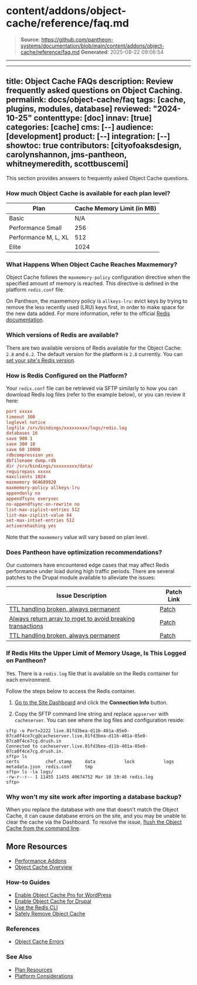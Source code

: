 # content/addons/object-cache/reference/faq.md

> **Source**: https://github.com/pantheon-systems/documentation/blob/main/content/addons/object-cache/reference/faq.md
> **Generated**: 2025-08-22 09:06:54

---

---
title: Object Cache FAQs
description: Review frequently asked questions on Object Caching.
permalink: docs/object-cache/faq
tags: [cache, plugins, modules, database]
reviewed: "2024-10-25"
contenttype: [doc]
innav: [true]
categories: [cache]
cms: [--]
audience: [development]
product: [--]
integration: [--]
showtoc: true
contributors: [cityofoaksdesign, carolynshannon, jms-pantheon, whitneymeredith, scottbuscemi]
---

This section provides answers to frequently asked Object Cache questions.

### How much Object Cache is available for each plan level?

| Plan                   | Cache Memory Limit (in MB) |
| ---------------------- | -------------------------- |
| Basic                  |               N/A          |
| Performance Small      |               256          |
| Performance M, L, XL   |               512          |
| Elite                  |               1024         |

### What Happens When Object Cache Reaches Maxmemory?

Object Cache follows the `maxmemory-policy` configuration directive when the specified amount of memory is reached. This directive is defined in the platform `redis.conf` file.

On Pantheon, the maxmemory policy is `allkeys-lru`: evict keys by trying to remove the less recently used (LRU) keys first, in order to make space for the new data added. For more information, refer to the official [Redis documentation](https://redis.io/topics/lru-cache).

### Which versions of Redis are available?

There are two available versions of Redis available for the Object Cache: `2.8` and `6.2`.  The default version for the platform is `2.8` currently. You can [set your site's Redis version](/pantheon-yml#specify-a-redis-version).


### How is Redis Configured on the Platform?

Your `redis.conf` file can be retrieved via SFTP similarly to how you can download Redis log files (refer to the example below), or you can review it here:

```batch:title=redis.conf
port xxxxx
timeout 300
loglevel notice
logfile /srv/bindings/xxxxxxxxx/logs/redis.log
databases 16
save 900 1
save 300 10
save 60 10000
rdbcompression yes
dbfilename dump.rdb
dir /srv/bindings/xxxxxxxxx/data/
requirepass xxxxx
maxclients 1024
maxmemory 964689920
maxmemory-policy allkeys-lru
appendonly no
appendfsync everysec
no-appendfsync-on-rewrite no
list-max-ziplist-entries 512
list-max-ziplist-value 64
set-max-intset-entries 512
activerehashing yes
```

Note that the `maxmemory` value will vary based on plan level.

### Does Pantheon have optimization recommendations?

Our customers have encountered edge cases that may affect Redis performance under load during high traffic periods. There are several patches to the Drupal module available to alleviate the issues:

| Issue Description | Patch Link |
| -------- | ------- |
| [TTL handling broken, always permanent](https://www.drupal.org/project/redis/issues/3179757) | [Patch](https://www.drupal.org/files/issues/2020-10-30/3179757-4.patch) |
| [Always return array to mget to avoid breaking transactions](https://www.drupal.org/project/redis/issues/3216874) | [Patch](https://www.drupal.org/files/issues/2021-11-16/3216874-2.patch) |
| [TTL handling broken, always permanent](https://www.drupal.org/project/redis/issues/3102739) | [Patch](https://www.drupal.org/files/issues/2023-07-11/3102739-28.patch) |

### If Redis Hits the Upper Limit of Memory Usage, Is This Logged on Pantheon?

Yes. There is a `redis.log` file that is available on the Redis container for each environment.

Follow the steps below to access the Redis container.

1. [Go to the Site Dashboard](/guides/account-mgmt/workspace-sites-teams/sites#site-dashboard) and click the **Connection Info** button.

1. Copy the SFTP command line string and replace `appserver` with `cacheserver`. You can see where the log files and configuration reside:

```bash{outputLines:2-7}
sftp -o Port=2222 live.81fd3bea-d11b-401a-85e0-07ca0f4ce7cg@cacheserver.live.81fd3bea-d11b-401a-85e0-07ca0f4ce7cg.drush.in
Connected to cacheserver.live.81fd3bea-d11b-401a-85e0-07ca0f4ce7cg.drush.in.
sftp> ls
certs          chef.stamp     data           lock           logs           metadata.json  redis.conf     tmp
sftp> ls -la logs/
-rw-r--r-- 1 11455 11455 40674752 Mar 10 19:46 redis.log
sftp>
```

### Why won't my site work after importing a database backup?

When you replace the database with one that doesn't match the Object Cache, it can cause database errors on the site, and you may be unable to clear the cache via the Dashboard. To resolve the issue, [flush the Object Cache from the command line](/object-cache/cli#clear-cached-data).

## More Resources
- [Performance Addons](/addons)
- [Object Cache Overview](/object-cache)

### How-to Guides
- [Enable Object Cache Pro for WordPress](/object-cache/wordpress)
- [Enable Object Cache for Drupal](/object-cache/drupal)
- [Use the Redis CLI](/object-cache/cli)
- [Safely Remove Object Cache](/object-cache/remove)

### References
- [Object Cache Errors](/object-cache/errors)

### See Also
- [Plan Resources](/guides/account-mgmt/plans/faq#plan-resources)
- [Platform Considerations](/guides/platform-considerations)
